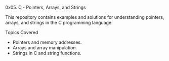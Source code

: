 0x05. C - Pointers, Arrays, and Strings

This repository contains examples and solutions for understanding pointers,
arrays, and strings in the C programming language.

Topics Covered
- Pointers and memory addresses.
- Arrays and array manipulation.
- Strings in C and string functions.
